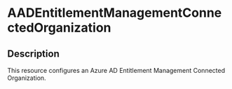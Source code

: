 
# AADEntitlementManagementConnectedOrganization

## Description

This resource configures an Azure AD Entitlement Management Connected Organization.
